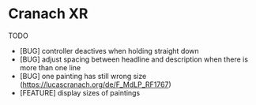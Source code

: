# Cranach XR

TODO

- [BUG] controller deactives when holding straight down
- [BUG] adjust spacing between headline and description when there is more than one line
- [BUG] one painting has still wrong size (https://lucascranach.org/de/F_MdLP_RF1767)
- [FEATURE] display sizes of paintings
